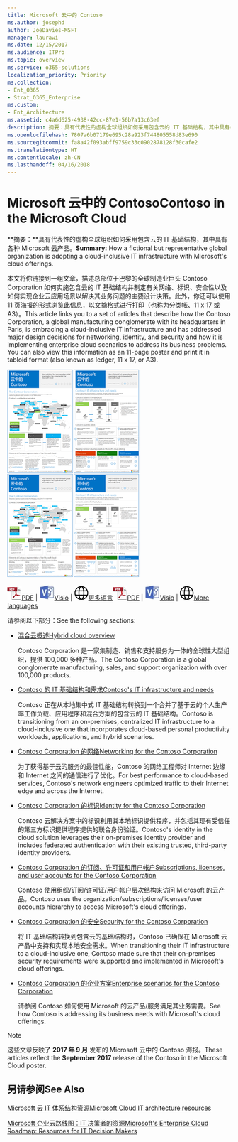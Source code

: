```yaml
---
title: Microsoft 云中的 Contoso
ms.author: josephd
author: JoeDavies-MSFT
manager: laurawi
ms.date: 12/15/2017
ms.audience: ITPro
ms.topic: overview
ms.service: o365-solutions
localization_priority: Priority
ms.collection:
- Ent_O365
- Strat_O365_Enterprise
ms.custom:
- Ent_Architecture
ms.assetid: c4a6d625-4938-42cc-87e1-56b7a13c63ef
description: 摘要：具有代表性的虚构全球组织如何采用包含云的 IT 基础结构，其中具有各种 Microsoft 云产品。
ms.openlocfilehash: 7807a6b07179e695c28a923f744805558d83e690
ms.sourcegitcommit: fa8a42f093abff9759c33c0902878128f30cafe2
ms.translationtype: HT
ms.contentlocale: zh-CN
ms.lasthandoff: 04/16/2018
---
```

# <a name="contoso-in-the-microsoft-cloud"></a><span data-ttu-id="749b9-103">Microsoft 云中的 Contoso</span><span class="sxs-lookup"><span data-stu-id="749b9-103">Contoso in the Microsoft Cloud</span></span>

 <span data-ttu-id="749b9-104">**摘要：**具有代表性的虚构全球组织如何采用包含云的 IT 基础结构，其中具有各种 Microsoft 云产品。</span><span class="sxs-lookup"><span data-stu-id="749b9-104">**Summary:** How a fictional but representative global organization is adopting a cloud-inclusive IT infrastructure with Microsoft's cloud offerings.</span></span>
  
<span data-ttu-id="749b9-p101">本文将你链接到一组文章，描述总部位于巴黎的全球制造业巨头 Contoso Corporation 如何实施包含云的 IT 基础结构并制定有关网络、标识、安全性以及如何实现企业云应用场景以解决其业务问题的主要设计决策。此外，你还可以使用 11 页海报的形式浏览此信息，以文摘格式进行打印（也称为分类帐、11 x 17 或 A3）。</span><span class="sxs-lookup"><span data-stu-id="749b9-p101">This article links you to a set of articles that describe how the Contoso Corporation, a global manufacturing conglomerate with its headquarters in Paris, is embracing a cloud-inclusive IT infrastructure and has addressed major design decisions for networking, identity, and security and how it is implementing enterprise cloud scenarios to address its business problems. You can also view this information as an 11-page poster and print it in tabloid format (also known as ledger, 11 x 17, or A3).</span></span>
  
<span data-ttu-id="749b9-107">[![海报缩略图：Microsoft 云中的 Contoso。](images/Contoso_Poster/Thumbnail.png)](https://www.microsoft.com/download/details.aspx?id=54427)</span><span class="sxs-lookup"><span data-stu-id="749b9-107">[![Thumb image of the Contoso in the Microsoft Cloud poster.](images/Contoso_Poster/Thumbnail.png)](https://www.microsoft.com/download/details.aspx?id=54427)</span></span>
  
<span data-ttu-id="749b9-108">![PDF 文件](images/Common_Images/PDFIcon.png)[PDF](https://go.microsoft.com/fwlink/p/?linkid=842085)  | ![Visio 文件](images/Common_Images/VisioIcon.png)[Visio](https://go.microsoft.com/fwlink/p/?linkid=842086)  | ![参阅包含其他语言版本的页面](images/Common_Images/GlobeIcon.png)[更多语言](https://www.microsoft.com/download/details.aspx?id=54427)</span><span class="sxs-lookup"><span data-stu-id="749b9-108">![PDF file](images/Common_Images/PDFIcon.png)[PDF](https://go.microsoft.com/fwlink/p/?linkid=842085)  | ![Visio file](images/Common_Images/VisioIcon.png)[Visio](https://go.microsoft.com/fwlink/p/?linkid=842086)  | ![See a page with versions in additional languages](images/Common_Images/GlobeIcon.png)[More languages](https://www.microsoft.com/download/details.aspx?id=54427)</span></span>
  
<span data-ttu-id="749b9-109">请参阅以下部分：</span><span class="sxs-lookup"><span data-stu-id="749b9-109">See the following sections:</span></span>
  
- [<span data-ttu-id="749b9-110">混合云概述</span><span class="sxs-lookup"><span data-stu-id="749b9-110">Hybrid cloud overview</span></span>](hybrid-cloud-overview.md)
    
    <span data-ttu-id="749b9-111">Contoso Corporation 是一家集制造、销售和支持服务为一体的全球性大型组织，提供 100,000 多种产品。</span><span class="sxs-lookup"><span data-stu-id="749b9-111">The Contoso Corporation is a global conglomerate manufacturing, sales, and support organization with over 100,000 products.</span></span>
    
- [<span data-ttu-id="749b9-112">Contoso 的 IT 基础结构和需求</span><span class="sxs-lookup"><span data-stu-id="749b9-112">Contoso's IT infrastructure and needs</span></span>](contoso-it-infrastructure-and-needs.md)
    
    <span data-ttu-id="749b9-113">Contoso 正在从本地集中式 IT 基础结构转换到一个合并了基于云的个人生产率工作负载、应用程序和混合方案的包含云的 IT 基础结构。</span><span class="sxs-lookup"><span data-stu-id="749b9-113">Contoso is transitioning from an on-premises, centralized IT infrastructure to a cloud-inclusive one that incorporates cloud-based personal productivity workloads, applications, and hybrid scenarios.</span></span>
    
- [<span data-ttu-id="749b9-114">Contoso Corporation 的网络</span><span class="sxs-lookup"><span data-stu-id="749b9-114">Networking for the Contoso Corporation</span></span>](networking-for-the-contoso-corporation.md)
    
    <span data-ttu-id="749b9-115">为了获得基于云的服务的最佳性能，Contoso 的网络工程师对 Internet 边缘和 Internet 之间的通信进行了优化。</span><span class="sxs-lookup"><span data-stu-id="749b9-115">For best performance to cloud-based services, Contoso's network engineers optimized traffic to their Internet edge and across the Internet.</span></span>
    
- [<span data-ttu-id="749b9-116">Contoso Corporation 的标识</span><span class="sxs-lookup"><span data-stu-id="749b9-116">Identity for the Contoso Corporation</span></span>](identity-for-the-contoso-corporation.md)
    
    <span data-ttu-id="749b9-117">Contoso 云解决方案中的标识利用其本地标识提供程序，并包括其现有受信任的第三方标识提供程序提供的联合身份验证。</span><span class="sxs-lookup"><span data-stu-id="749b9-117">Contoso's identity in the cloud solution leverages their on-premises identity provider and includes federated authentication with their existing trusted, third-party identity providers.</span></span>
    
- [<span data-ttu-id="749b9-118">Contoso Corporation 的订阅、许可证和用户帐户</span><span class="sxs-lookup"><span data-stu-id="749b9-118">Subscriptions, licenses, and user accounts for the Contoso Corporation</span></span>](subscriptions-licenses-and-user-accounts-for-the-contoso-corporation.md)
    
    <span data-ttu-id="749b9-119">Contoso 使用组织/订阅/许可证/用户帐户层次结构来访问 Microsoft 的云产品。</span><span class="sxs-lookup"><span data-stu-id="749b9-119">Contoso uses the organization/subscriptions/licenses/user accounts hierarchy to access Microsoft's cloud offerings.</span></span>
    
- [<span data-ttu-id="749b9-120">Contoso Corporation 的安全</span><span class="sxs-lookup"><span data-stu-id="749b9-120">Security for the Contoso Corporation</span></span>](security-for-the-contoso-corporation.md)
    
    <span data-ttu-id="749b9-121">将 IT 基础结构转换到包含云的基础结构时，Contoso 已确保在 Microsoft 云产品中支持和实现本地安全需求。</span><span class="sxs-lookup"><span data-stu-id="749b9-121">When transitioning their IT infrastructure to a cloud-inclusive one, Contoso made sure that their on-premises security requirements were supported and implemented in Microsoft's cloud offerings.</span></span>
    
- [<span data-ttu-id="749b9-122">Contoso Corporation 的企业方案</span><span class="sxs-lookup"><span data-stu-id="749b9-122">Enterprise scenarios for the Contoso Corporation</span></span>](enterprise-scenarios-for-the-contoso-corporation.md)
    
    <span data-ttu-id="749b9-123">请参阅 Contoso 如何使用 Microsoft 的云产品/服务满足其业务需要。</span><span class="sxs-lookup"><span data-stu-id="749b9-123">See how Contoso is addressing its business needs with Microsoft's cloud offerings.</span></span>
    
> [!NOTE]
> <span data-ttu-id="749b9-124">这些文章反映了 **2017 年 9 月** 发布的 Microsoft 云中的 Contoso 海报。</span><span class="sxs-lookup"><span data-stu-id="749b9-124">These articles reflect the **September 2017** release of the Contoso in the Microsoft Cloud poster.</span></span>
  
## <a name="see-also"></a><span data-ttu-id="749b9-125">另请参阅</span><span class="sxs-lookup"><span data-stu-id="749b9-125">See Also</span></span>

[<span data-ttu-id="749b9-126">Microsoft 云 IT 体系结构资源</span><span class="sxs-lookup"><span data-stu-id="749b9-126">Microsoft Cloud IT architecture resources</span></span>](microsoft-cloud-it-architecture-resources.md)

[<span data-ttu-id="749b9-127">Microsoft 企业云路线图：IT 决策者的资源</span><span class="sxs-lookup"><span data-stu-id="749b9-127">Microsoft's Enterprise Cloud Roadmap: Resources for IT Decision Makers</span></span>](https://sway.com/FJ2xsyWtkJc2taRD)



